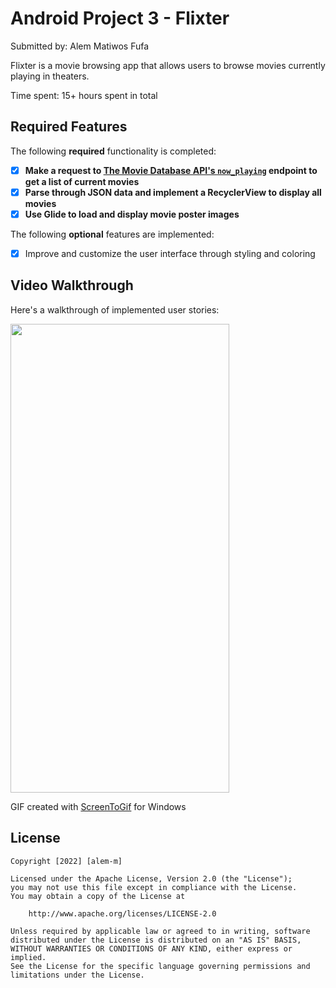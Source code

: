 # Android Project 3 - Flixter

Submitted by: Alem Matiwos Fufa

Flixter is a movie browsing app that allows users to browse movies currently playing in theaters.

Time spent: 15+ hours spent in total

## Required Features

The following **required** functionality is completed:

- [x] **Make a request to [The Movie Database API's `now_playing`](https://developers.themoviedb.org/3/movies/get-now-playing) endpoint to get a list of current movies**
- [x] **Parse through JSON data and implement a RecyclerView to display all movies**
- [x] **Use Glide to load and display movie poster images**

The following **optional** features are implemented:

- [x] Improve and customize the user interface through styling and coloring

## Video Walkthrough

Here's a walkthrough of implemented user stories:

<img src = 'https://user-images.githubusercontent.com/91217813/192397448-6917b4d5-90ab-4360-9527-740e33afb75b.gif'
 width='350' height='750' />

GIF created with [ScreenToGif](https://www.screentogif.com/) for Windows

## License

    Copyright [2022] [alem-m]

    Licensed under the Apache License, Version 2.0 (the "License");
    you may not use this file except in compliance with the License.
    You may obtain a copy of the License at

        http://www.apache.org/licenses/LICENSE-2.0

    Unless required by applicable law or agreed to in writing, software
    distributed under the License is distributed on an "AS IS" BASIS,
    WITHOUT WARRANTIES OR CONDITIONS OF ANY KIND, either express or implied.
    See the License for the specific language governing permissions and
    limitations under the License.
